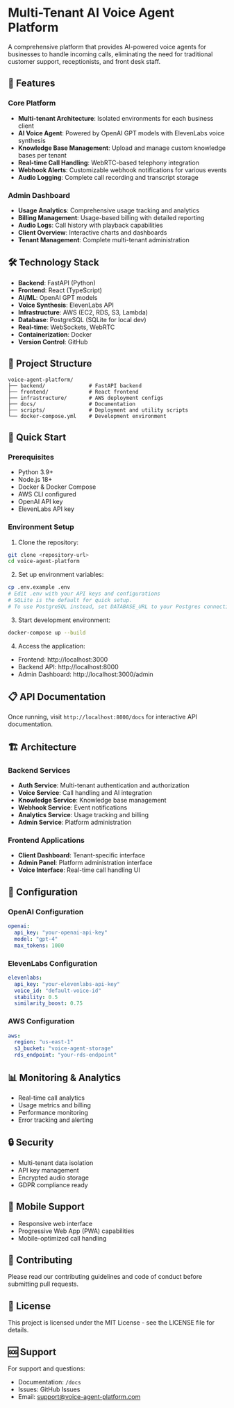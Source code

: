 # Multi-Tenant AI Voice Agent Platform

A comprehensive platform that provides AI-powered voice agents for businesses to handle incoming calls, eliminating the need for traditional customer support, receptionists, and front desk staff.

## 🚀 Features

### Core Platform
- **Multi-tenant Architecture**: Isolated environments for each business client
- **AI Voice Agent**: Powered by OpenAI GPT models with ElevenLabs voice synthesis
- **Knowledge Base Management**: Upload and manage custom knowledge bases per tenant
- **Real-time Call Handling**: WebRTC-based telephony integration
- **Webhook Alerts**: Customizable webhook notifications for various events
- **Audio Logging**: Complete call recording and transcript storage

### Admin Dashboard
- **Usage Analytics**: Comprehensive usage tracking and analytics
- **Billing Management**: Usage-based billing with detailed reporting
- **Audio Logs**: Call history with playback capabilities
- **Client Overview**: Interactive charts and dashboards
- **Tenant Management**: Complete multi-tenant administration

## 🛠 Technology Stack

- **Backend**: FastAPI (Python)
- **Frontend**: React (TypeScript)
- **AI/ML**: OpenAI GPT models
- **Voice Synthesis**: ElevenLabs API
- **Infrastructure**: AWS (EC2, RDS, S3, Lambda)
 - **Database**: PostgreSQL (SQLite for local dev)
- **Real-time**: WebSockets, WebRTC
- **Containerization**: Docker
- **Version Control**: GitHub

## 📁 Project Structure

```
voice-agent-platform/
├── backend/              # FastAPI backend
├── frontend/             # React frontend
├── infrastructure/       # AWS deployment configs
├── docs/                 # Documentation
├── scripts/              # Deployment and utility scripts
└── docker-compose.yml    # Development environment
```

## 🚀 Quick Start

### Prerequisites
- Python 3.9+
- Node.js 18+
- Docker & Docker Compose
- AWS CLI configured
- OpenAI API key
- ElevenLabs API key

### Environment Setup

1. Clone the repository:
```bash
git clone <repository-url>
cd voice-agent-platform
```

2. Set up environment variables:
```bash
cp .env.example .env
# Edit .env with your API keys and configurations
# SQLite is the default for quick setup.
# To use PostgreSQL instead, set DATABASE_URL to your Postgres connection string.
```

3. Start development environment:
```bash
docker-compose up --build
```

4. Access the application:
- Frontend: http://localhost:3000
- Backend API: http://localhost:8000
- Admin Dashboard: http://localhost:3000/admin

## 📋 API Documentation

Once running, visit `http://localhost:8000/docs` for interactive API documentation.

## 🏗 Architecture

### Backend Services
- **Auth Service**: Multi-tenant authentication and authorization
- **Voice Service**: Call handling and AI integration
- **Knowledge Service**: Knowledge base management
- **Webhook Service**: Event notifications
- **Analytics Service**: Usage tracking and billing
- **Admin Service**: Platform administration

### Frontend Applications
- **Client Dashboard**: Tenant-specific interface
- **Admin Panel**: Platform administration interface
- **Voice Interface**: Real-time call handling UI

## 🔧 Configuration

### OpenAI Configuration
```yaml
openai:
  api_key: "your-openai-api-key"
  model: "gpt-4"
  max_tokens: 1000
```

### ElevenLabs Configuration
```yaml
elevenlabs:
  api_key: "your-elevenlabs-api-key"
  voice_id: "default-voice-id"
  stability: 0.5
  similarity_boost: 0.75
```

### AWS Configuration
```yaml
aws:
  region: "us-east-1"
  s3_bucket: "voice-agent-storage"
  rds_endpoint: "your-rds-endpoint"
```

## 📊 Monitoring & Analytics

- Real-time call analytics
- Usage metrics and billing
- Performance monitoring
- Error tracking and alerting

## 🔒 Security

- Multi-tenant data isolation
- API key management
- Encrypted audio storage
- GDPR compliance ready

## 📱 Mobile Support

- Responsive web interface
- Progressive Web App (PWA) capabilities
- Mobile-optimized call handling

## 🤝 Contributing

Please read our contributing guidelines and code of conduct before submitting pull requests.

## 📄 License

This project is licensed under the MIT License - see the LICENSE file for details.

## 🆘 Support

For support and questions:
- Documentation: `/docs`
- Issues: GitHub Issues
- Email: support@voice-agent-platform.com